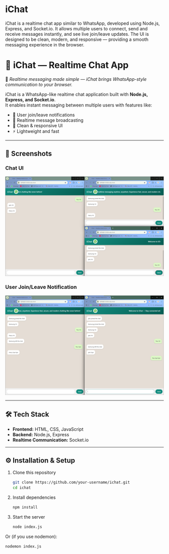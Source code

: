 # iChat
iChat is a realtime chat app similar to WhatsApp, developed using Node.js, Express, and Socket.io. It allows multiple users to connect, send and receive messages instantly, and see live join/leave updates. The UI is designed to be clean, modern, and responsive — providing a smooth messaging experience in the browser.

# 💬 iChat — Realtime Chat App

🚀 *Realtime messaging made simple — iChat brings WhatsApp-style communication to your browser.*

iChat is a WhatsApp-like realtime chat application built with **Node.js, Express, and Socket.io**.  
It enables instant messaging between multiple users with features like:

- 🔔 User join/leave notifications  
- 💬 Realtime message broadcasting  
- 📱 Clean & responsive UI  
- ⚡ Lightweight and fast  

---

## 📸 Screenshots

### Chat UI
![Chat UI Screenshot](./screenshots/chat-ui.png)

### User Join/Leave Notification
![User Join Screenshot](./screenshots/user-join.png)


---

## 🛠️ Tech Stack

- **Frontend:** HTML, CSS, JavaScript  
- **Backend:** Node.js, Express  
- **Realtime Communication:** Socket.io  

---

## ⚙️ Installation & Setup

1. Clone this repository  
   ```bash
   git clone https://github.com/your-username/ichat.git
   cd ichat

2. Install dependencies
   ```bash
   npm install

3. Start the server
   ```bash
   node index.js

Or (if you use nodemon):
   ```bash
   nodemon index.js
